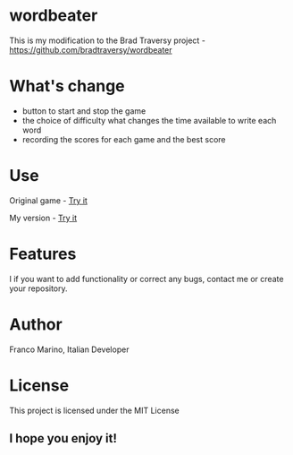# wordbeater
This is my modification to the Brad Traversy project - https://github.com/bradtraversy/wordbeater
# What's change
* button to start and stop the game
* the choice of difficulty what changes the time available to write each word
* recording the scores for each game and the best score
# Use
Original game -  [Try it](https://bradtraversy.github.io/wordbeater) 

My version - [Try it](https://franco-marino.github.io/wordbeater)
# Features
I if you want to add functionality or correct any bugs, contact me or create your repository.
# Author
Franco Marino, Italian Developer
# License 
This project is licensed under the MIT License


## I hope you enjoy it!
